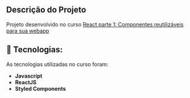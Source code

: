 ## Descrição do Projeto

Projeto desenvolvido no curso [React parte 1: Componentes reutilizáveis para sua webapp](https://www.alura.com.br/curso-online-react-componentes-reutilizaveis)

## :floppy_disk: Tecnologias:

As tecnologias utilizadas no curso foram:

- **Javascript**
- **ReactJS**
- **Styled Components**
